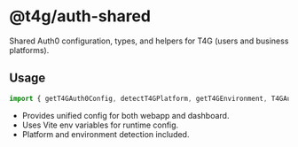 # @t4g/auth-shared

Shared Auth0 configuration, types, and helpers for T4G (users and business platforms).

## Usage

```ts
import { getT4GAuth0Config, detectT4GPlatform, getT4GEnvironment, T4GAuth0Config, T4GPlatform, T4GEnvironment } from '@t4g/auth-shared/t4g-auth0-config';
```

- Provides unified config for both webapp and dashboard.
- Uses Vite env variables for runtime config.
- Platform and environment detection included.
